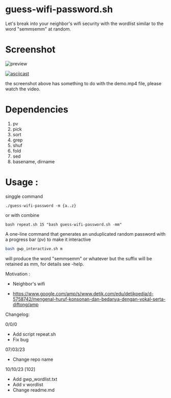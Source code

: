 # guess-wifi-password.sh

Let's break into your neighbor's wifi security with the wordlist similar to the word "semmsemm" at random.

# Screenshot 
![preview](./demo_1.jpg)

[![asciicast](https://asciinema.org/a/561147.svg)](https://asciinema.org/a/561147)

the screenshot above has something to do with the demo.mp4 file, please watch the video.

# Dependencies

1. pv
2. pick
3. sort
4. grep
5. shuf
6. fold
7. sed
8. basename, dirname

# Usage :

singgle command

```./guess-wifi-password -m {a..z}``` 

or with combine

```bash repeat.sh 15 "bash guess-wifi-password.sh -mm"```

A one-line command that generates an unduplicated random password with a progress bar (pv) to make it interactive

```sh
bash gwp_interactive.sh m
```

will produce the word "semmsemm" or whatever but the suffix will be retained as mm, for details see -help.

Motivation :
* Neighbor's wifi

* https://www.google.com/amp/s/www.detik.com/edu/detikpedia/d-5758742/mengenal-huruf-konsonan-dan-bedanya-dengan-vokal-serta-diftong/amp

Changelog:

0/0/0

+ Add script repeat.sh
+ Fix bug

07/03/23
+ Change repo name

10/10/23 [102]
+ Add gwp_wordlist.txt
+ Add v wordlist
+ Change readme.md
  
  
